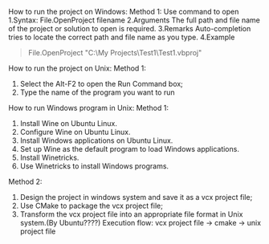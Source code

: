 How to run the project on Windows:
Method 1: Use command to open
1.Syntax:
  File.OpenProject filename
2.Arguments
  The full path and file name of the project or solution to open is required.
3.Remarks
  Auto-completion tries to locate the correct path and file name as you type.
4.Example

>File.OpenProject "C:\My Projects\Test1\Test1.vbproj"
  
How to run the project on Unix:
Method 1:
1. Select the Alt-F2 to open the Run Command box;
2. Type the name of the program you want to run

How to run Windows program in Unix:
Method 1:
1. Install Wine on Ubuntu Linux.
2. Configure Wine on Ubuntu Linux.
3. Install Windows applications on Ubuntu Linux.
4. Set up Wine as the default program to load Windows applications.
5. Install Winetricks.
6. Use Winetricks to install Windows programs.

Method 2:
1. Design the project in windows system and save it as a vcx project file;
2. Use CMake to package the vcx project file;
3. Transform the vcx project file into an appropriate file format in Unix system.(By Ubuntu????)
Execution flow: vcx project file -> cmake -> unix project file
